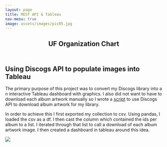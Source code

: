 ```yaml
---
layout: page
title: REST API & Tableau
nav-menu: true
image: assets/images/pic05.jpg
---
```


<!-- Main -->
<div id="main" class="alt">

<!-- One -->
<section id="one">
	<div class="inner">
		<header class="major">
			<h1>UF Organization Chart</h1>
		</header>

<!-- Content -->
<h2 id="content">Using Discogs API to populate images into Tableau</h2>
<p> The primary purpose of this project was to convert my Discogs library into a n interactive Tableau dashboard with graphics. I also did not want to have to download each album artwork manually so I wrote a 
<a href="https://github.com/41-14/41-14.github.io/blob/master/AlbumArtGet.py">script</a> to use Discogs API to download album artwork for my library. </p>
<p>In order to achieve this I first exported my collection to csv. Using pandas, I loaded the csv as a df. I then cast the column which contained the ids per album to a list. I iterated through that list to call a download of each album artwork image. I then created a dashboard in tableau around this idea.</p>
<div class='tableauPlaceholder' id='viz1592842696722' style='position: relative'><noscript><a href='#'><img alt=' ' src='https:&#47;&#47;public.tableau.com&#47;static&#47;images&#47;vi&#47;vinylcollection&#47;Sheet1&#47;1_rss.png' style='border: none' /></a></noscript><object class='tableauViz'  style='display:none;'><param name='host_url' value='https%3A%2F%2Fpublic.tableau.com%2F' /> <param name='embed_code_version' value='3' /> <param name='site_root' value='' /><param name='name' value='vinylcollection&#47;Sheet1' /><param name='tabs' value='no' /><param name='toolbar' value='yes' /><param name='static_image' value='https:&#47;&#47;public.tableau.com&#47;static&#47;images&#47;vi&#47;vinylcollection&#47;Sheet1&#47;1.png' /> <param name='animate_transition' value='yes' /><param name='display_static_image' value='yes' /><param name='display_spinner' value='yes' /><param name='display_overlay' value='yes' /><param name='display_count' value='yes' /><param name='language' value='en' /><param name='filter' value='publish=yes' /></object></div>                <script type='text/javascript'>                    var divElement = document.getElementById('viz1592842696722');                    var vizElement = divElement.getElementsByTagName('object')[0];                    vizElement.style.width='100%';vizElement.style.height=(divElement.offsetWidth*0.75)+'px';                    var scriptElement = document.createElement('script');                    scriptElement.src = 'https://public.tableau.com/javascripts/api/viz_v1.js';                    vizElement.parentNode.insertBefore(scriptElement, vizElement);                </script>
</div>
